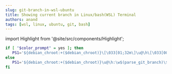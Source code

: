```yaml
---
slug: git-branch-in-wsl-ubuntu
title: Showing current branch in Linux/bash(WSL) Terminal
authors: anand
tags: [wsl, linux, ubuntu, git, bash]
---
```


import Highlight from '@site/src/components/Highlight';

<!-- ## <Highlight color='#800031' highlight='fg' fontWeight='bold'> WSL </Highlight> -->

```sh
if [ "$color_prompt" = yes ]; then
   PS1='${debian_chroot:+($debian_chroot)}\[\033[01;32m\]\u@\h\[\033[00m\]:\[\033[01;34m\]\w\[\033[35m\]$(parse_git_branch)\[\033[36m\]\$\[\033[00m\] '
else
   PS1='${debian_chroot:+($debian_chroot)}\u@\h:\w$(parse_git_branch)\$ '
fi
```